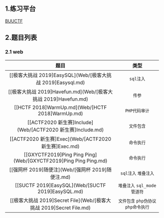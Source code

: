 ## 1.练习平台

[BUUCTF](https://buuoj.cn/)

## 2.题目列表

### 2.1 web

| 题目                                                | 类型 |
|:-------------------------------------------------:|:-------:|
| [[极客大挑战 2019]EasySQL](Web/[极客大挑战 2019]Easysql.md) | `sql注入` |
| [[极客大挑战 2019]Havefun.md](Web/[极客大挑战 2019]Havefun.md) | `传参` |
| [[HCTF 2018]WarmUp.md](Web/[HCTF 2018]WarmUp.md) | `PHP代码审计` |
| [[ACTF2020 新生赛]Include](Web/[ACTF2020 新生赛]Include.md) | `文件包含` |
| [[ACTF2020 新生赛]Exec](Web/[ACTF2020 新生赛]Exec.md) | `命令执行` |
| [[GXYCTF2019]Ping Ping Ping](Web/[GXYCTF2019]Ping Ping Ping.md) | `命令执行` |
| [[强网杯 2019]随便注](Web/[强网杯 2019]随便注.md) | `sql注入` `堆叠注入` |
| [[SUCTF 2019]EasySQL](Web/[SUCTF 2019]EasySQL.md) | `堆叠注入` `sql_mode管道符` |
| [[极客大挑战 2019]Secret File](Web/[极客大挑战 2019]Secret File.md) | `文件包含` `php伪协议` `php命令执行` |

